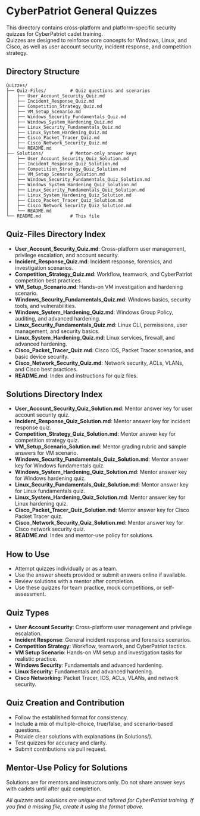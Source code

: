 # CyberPatriot General Quizzes

This directory contains cross-platform and platform-specific security quizzes for CyberPatriot cadet training.  
Quizzes are designed to reinforce core concepts for Windows, Linux, and Cisco, as well as user account security, incident response, and competition strategy.

## Directory Structure

```
Quizzes/
├── Quiz-Files/         # Quiz questions and scenarios
│   ├── User_Account_Security_Quiz.md
│   ├── Incident_Response_Quiz.md
│   ├── Competition_Strategy_Quiz.md
│   ├── VM_Setup_Scenario.md
│   ├── Windows_Security_Fundamentals_Quiz.md
│   ├── Windows_System_Hardening_Quiz.md
│   ├── Linux_Security_Fundamentals_Quiz.md
│   ├── Linux_System_Hardening_Quiz.md
│   ├── Cisco_Packet_Tracer_Quiz.md
│   ├── Cisco_Network_Security_Quiz.md
│   └── README.md
├── Solutions/          # Mentor-only answer keys
│   ├── User_Account_Security_Quiz_Solution.md
│   ├── Incident_Response_Quiz_Solution.md
│   ├── Competition_Strategy_Quiz_Solution.md
│   ├── VM_Setup_Scenario_Solution.md
│   ├── Windows_Security_Fundamentals_Quiz_Solution.md
│   ├── Windows_System_Hardening_Quiz_Solution.md
│   ├── Linux_Security_Fundamentals_Quiz_Solution.md
│   ├── Linux_System_Hardening_Quiz_Solution.md
│   ├── Cisco_Packet_Tracer_Quiz_Solution.md
│   ├── Cisco_Network_Security_Quiz_Solution.md
│   └── README.md
└── README.md           # This file
```

## Quiz-Files Directory Index

- **User_Account_Security_Quiz.md**: Cross-platform user management, privilege escalation, and account security.
- **Incident_Response_Quiz.md**: Incident response, forensics, and investigation scenarios.
- **Competition_Strategy_Quiz.md**: Workflow, teamwork, and CyberPatriot competition best practices.
- **VM_Setup_Scenario.md**: Hands-on VM investigation and hardening scenario.
- **Windows_Security_Fundamentals_Quiz.md**: Windows basics, security tools, and vulnerabilities.
- **Windows_System_Hardening_Quiz.md**: Windows Group Policy, auditing, and advanced hardening.
- **Linux_Security_Fundamentals_Quiz.md**: Linux CLI, permissions, user management, and security basics.
- **Linux_System_Hardening_Quiz.md**: Linux services, firewall, and advanced hardening.
- **Cisco_Packet_Tracer_Quiz.md**: Cisco IOS, Packet Tracer scenarios, and basic device security.
- **Cisco_Network_Security_Quiz.md**: Network security, ACLs, VLANs, and Cisco best practices.
- **README.md**: Index and instructions for quiz files.

## Solutions Directory Index

- **User_Account_Security_Quiz_Solution.md**: Mentor answer key for user account security quiz.
- **Incident_Response_Quiz_Solution.md**: Mentor answer key for incident response quiz.
- **Competition_Strategy_Quiz_Solution.md**: Mentor answer key for competition strategy quiz.
- **VM_Setup_Scenario_Solution.md**: Mentor grading rubric and sample answers for VM scenario.
- **Windows_Security_Fundamentals_Quiz_Solution.md**: Mentor answer key for Windows fundamentals quiz.
- **Windows_System_Hardening_Quiz_Solution.md**: Mentor answer key for Windows hardening quiz.
- **Linux_Security_Fundamentals_Quiz_Solution.md**: Mentor answer key for Linux fundamentals quiz.
- **Linux_System_Hardening_Quiz_Solution.md**: Mentor answer key for Linux hardening quiz.
- **Cisco_Packet_Tracer_Quiz_Solution.md**: Mentor answer key for Cisco Packet Tracer quiz.
- **Cisco_Network_Security_Quiz_Solution.md**: Mentor answer key for Cisco network security quiz.
- **README.md**: Index and mentor-use policy for solutions.

## How to Use

- Attempt quizzes individually or as a team.
- Use the answer sheets provided or submit answers online if available.
- Review solutions with a mentor after completion.
- Use these quizzes for team practice, mock competitions, or self-assessment.

## Quiz Types

- **User Account Security**: Cross-platform user management and privilege escalation.
- **Incident Response**: General incident response and forensics scenarios.
- **Competition Strategy**: Workflow, teamwork, and CyberPatriot tactics.
- **VM Setup Scenario**: Hands-on VM setup and investigation tasks for realistic practice.
- **Windows Security**: Fundamentals and advanced hardening.
- **Linux Security**: Fundamentals and advanced hardening.
- **Cisco Networking**: Packet Tracer, IOS, ACLs, VLANs, and network security.

## Quiz Creation and Contribution

- Follow the established format for consistency.
- Include a mix of multiple-choice, true/false, and scenario-based questions.
- Provide clear solutions with explanations (in Solutions/).
- Test quizzes for accuracy and clarity.
- Submit contributions via pull request.

## Mentor-Use Policy for Solutions

Solutions are for mentors and instructors only. Do not share answer keys with cadets until after quiz completion.

*All quizzes and solutions are unique and tailored for CyberPatriot training. If you find a missing file, create it using the format above.*
